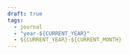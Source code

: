 ```yaml
---
draft: true
tags:
  - journal
  - "year-${CURRENT_YEAR}"
  - ${CURRENT_YEAR}-${CURRENT_MONTH}
---
```

